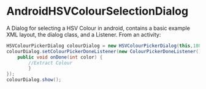 AndroidHSVColourSelectionDialog
===============================

A Dialog for selecting a HSV Colour in android, contains a basic example XML layout, the dialog class, and a Listener.
From an activity:   

```java
HSVColourPickerDialog colourDialog = new HSVColourPickerDialog(this,180,180,180); //H,S,V are 0-360
colourDialog.setColourPickerDoneListener(new ColourPickerDoneListener() {	
	public void onDone(int color) { 			
		//Extract Colour 			
    	} 			
});
colourDialog.show();
```

